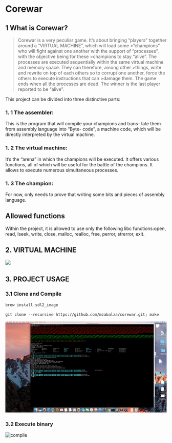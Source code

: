 Corewar
=====
## 1 What is Corewar?

>Corewar is a very peculiar game. It’s about bringing “players” together around a “VIRTUAL MACHINE”, which will load some >“champions” who will fight against one another with the support of “processes”, with the objective being for these >champions to stay “alive”.
>The processes are executed sequentially within the same virtual machine and memory space. They can therefore, among other >things, write and rewrite on top of each others so to corrupt one another, force the others to execute instructions that can >damage them.
>The game ends when all the processes are dead. The winner is the last player reported to be “alive”.


This project can be divided into three distinctive parts:

### 1. 1 The assembler:
This is the program that will compile your champions and trans- late them from assembly language into “Byte- code”, a machine code, which will be directly interpreted by the virtual machine.
### 1. 2 The virtual machine:
It’s the “arena” in which the champions will be executed. It offers various functions, all of which will be useful for the battle of the champions. It allows to execute numerous simultaneous processes.
### 1. 3 The champion:
For now, only needs to prove that writing some bits and pieces of assembly language.

## Allowed functions
Within the project, it is allowed to use only the following libc functions:open, read, lseek, write, close, malloc, realloc, free, perror, strerror, exit.

## 2. VIRTUAL MACHINE

<img src="img/architecture.png" width="50%">


## 3. PROJECT USAGE
### 3.1 Clone and Compile
```
brew install sdl2_image
```
```
git clone --recursive https://github.com/mzabalza/corewar.git; make
```
![compile](gifs/compile.gif)

### 3.2 Execute binary

![compile](gifs/run_vm.gif)
